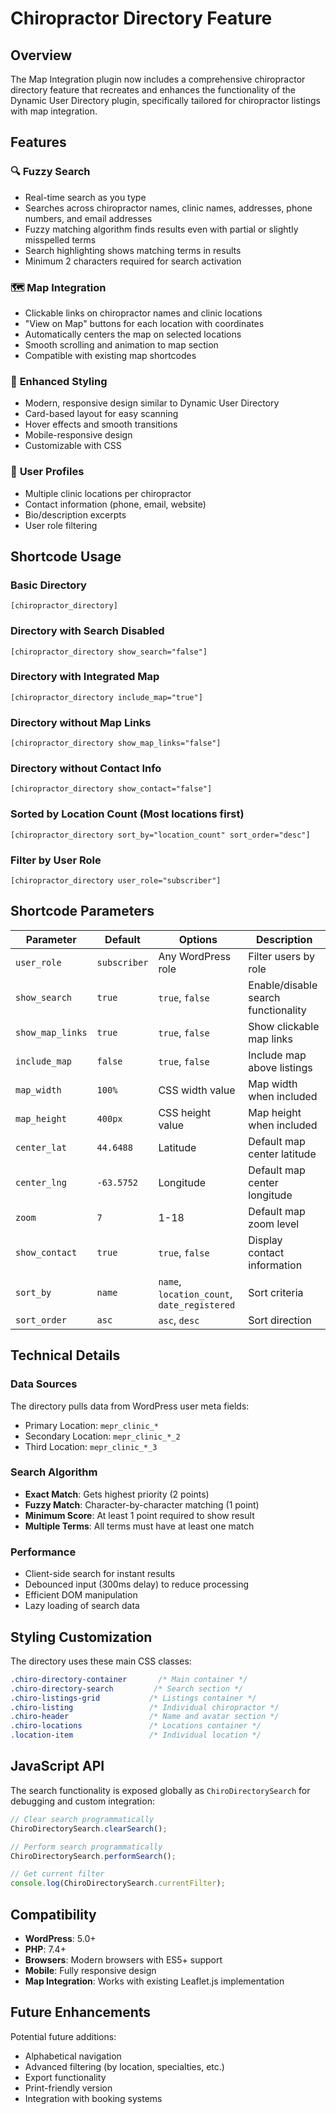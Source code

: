 # Chiropractor Directory Feature

## Overview
The Map Integration plugin now includes a comprehensive chiropractor directory feature that recreates and enhances the functionality of the Dynamic User Directory plugin, specifically tailored for chiropractor listings with map integration.

## Features

### 🔍 **Fuzzy Search**
- Real-time search as you type
- Searches across chiropractor names, clinic names, addresses, phone numbers, and email addresses
- Fuzzy matching algorithm finds results even with partial or slightly misspelled terms
- Search highlighting shows matching terms in results
- Minimum 2 characters required for search activation

### 🗺️ **Map Integration**
- Clickable links on chiropractor names and clinic locations
- "View on Map" buttons for each location with coordinates
- Automatically centers the map on selected locations
- Smooth scrolling and animation to map section
- Compatible with existing map shortcodes

### 🎨 **Enhanced Styling**
- Modern, responsive design similar to Dynamic User Directory
- Card-based layout for easy scanning
- Hover effects and smooth transitions
- Mobile-responsive design
- Customizable with CSS

### 👤 **User Profiles**
- Multiple clinic locations per chiropractor
- Contact information (phone, email, website)
- Bio/description excerpts
- User role filtering

## Shortcode Usage

### Basic Directory
```
[chiropractor_directory]
```

### Directory with Search Disabled
```
[chiropractor_directory show_search="false"]
```

### Directory with Integrated Map
```
[chiropractor_directory include_map="true"]
```

### Directory without Map Links
```
[chiropractor_directory show_map_links="false"]
```

### Directory without Contact Info
```
[chiropractor_directory show_contact="false"]
```

### Sorted by Location Count (Most locations first)
```
[chiropractor_directory sort_by="location_count" sort_order="desc"]
```

### Filter by User Role
```
[chiropractor_directory user_role="subscriber"]
```

## Shortcode Parameters

| Parameter | Default | Options | Description |
|-----------|---------|---------|-------------|
| `user_role` | `subscriber` | Any WordPress role | Filter users by role |
| `show_search` | `true` | `true`, `false` | Enable/disable search functionality |
| `show_map_links` | `true` | `true`, `false` | Show clickable map links |
| `include_map` | `false` | `true`, `false` | Include map above listings |
| `map_width` | `100%` | CSS width value | Map width when included |
| `map_height` | `400px` | CSS height value | Map height when included |
| `center_lat` | `44.6488` | Latitude | Default map center latitude |
| `center_lng` | `-63.5752` | Longitude | Default map center longitude |
| `zoom` | `7` | 1-18 | Default map zoom level |
| `show_contact` | `true` | `true`, `false` | Display contact information |
| `sort_by` | `name` | `name`, `location_count`, `date_registered` | Sort criteria |
| `sort_order` | `asc` | `asc`, `desc` | Sort direction |

## Technical Details

### Data Sources
The directory pulls data from WordPress user meta fields:
- Primary Location: `mepr_clinic_*`
- Secondary Location: `mepr_clinic_*_2`
- Third Location: `mepr_clinic_*_3`

### Search Algorithm
- **Exact Match**: Gets highest priority (2 points)
- **Fuzzy Match**: Character-by-character matching (1 point)
- **Minimum Score**: At least 1 point required to show result
- **Multiple Terms**: All terms must have at least one match

### Performance
- Client-side search for instant results
- Debounced input (300ms delay) to reduce processing
- Efficient DOM manipulation
- Lazy loading of search data

## Styling Customization

The directory uses these main CSS classes:

```css
.chiro-directory-container       /* Main container */
.chiro-directory-search         /* Search section */
.chiro-listings-grid           /* Listings container */
.chiro-listing                 /* Individual chiropractor */
.chiro-header                  /* Name and avatar section */
.chiro-locations               /* Locations container */
.location-item                 /* Individual location */
```

## JavaScript API

The search functionality is exposed globally as `ChiroDirectorySearch` for debugging and custom integration:

```javascript
// Clear search programmatically
ChiroDirectorySearch.clearSearch();

// Perform search programmatically
ChiroDirectorySearch.performSearch();

// Get current filter
console.log(ChiroDirectorySearch.currentFilter);
```

## Compatibility

- **WordPress**: 5.0+
- **PHP**: 7.4+
- **Browsers**: Modern browsers with ES5+ support
- **Mobile**: Fully responsive design
- **Map Integration**: Works with existing Leaflet.js implementation

## Future Enhancements

Potential future additions:
- Alphabetical navigation
- Advanced filtering (by location, specialties, etc.)
- Export functionality
- Print-friendly version
- Integration with booking systems
